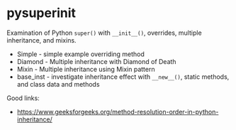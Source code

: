 # pysuperinit
Examination of Python `super()` with `__init__()`, overrides, multiple inheritance, and mixins.

* Simple - simple example overriding method
* Diamond - Multiple inheritance with Diamond of Death
* Mixin - Multiple inheritance using Mixin pattern
* base_inst - investigate inheritance effect with `__new__()`, static methods, and class data and methods

Good links: 
* https://www.geeksforgeeks.org/method-resolution-order-in-python-inheritance/
